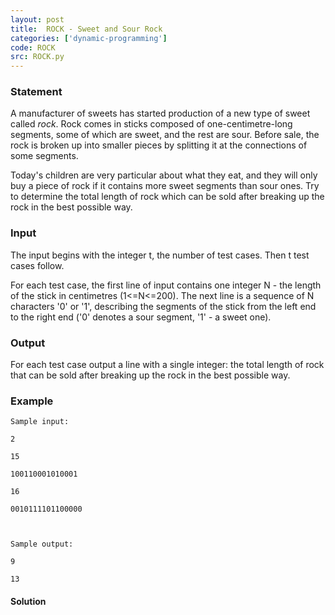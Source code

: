 ```yaml
---
layout: post
title:  ROCK - Sweet and Sour Rock
categories: ['dynamic-programming']
code: ROCK
src: ROCK.py
---
```


### **Statement**

A manufacturer of sweets has started production of a new type of sweet called
_rock_. Rock comes in sticks composed of one-centimetre-long segments, some of
which are sweet, and the rest are sour. Before sale, the rock is broken up
into smaller pieces by splitting it at the connections of some segments.

Today's children are very particular about what they eat, and they will only
buy a piece of rock if it contains more sweet segments than sour ones. Try to
determine the total length of rock which can be sold after breaking up the
rock in the best possible way.

### Input

The input begins with the integer t, the number of test cases. Then t test
cases follow.

For each test case, the first line of input contains one integer N - the
length of the stick in centimetres (1<=N<=200). The next line is a sequence of
N characters '0' or '1', describing the segments of the stick from the left
end to the right end ('0' denotes a sour segment, '1' - a sweet one).

### Output

For each test case output a line with a single integer: the total length of
rock that can be sold after breaking up the rock in the best possible way.

### Example

    
    
    Sample input:
    2
    15
    100110001010001
    16
    0010111101100000
    
    Sample output:
    9
    13
    



#### **Solution**



